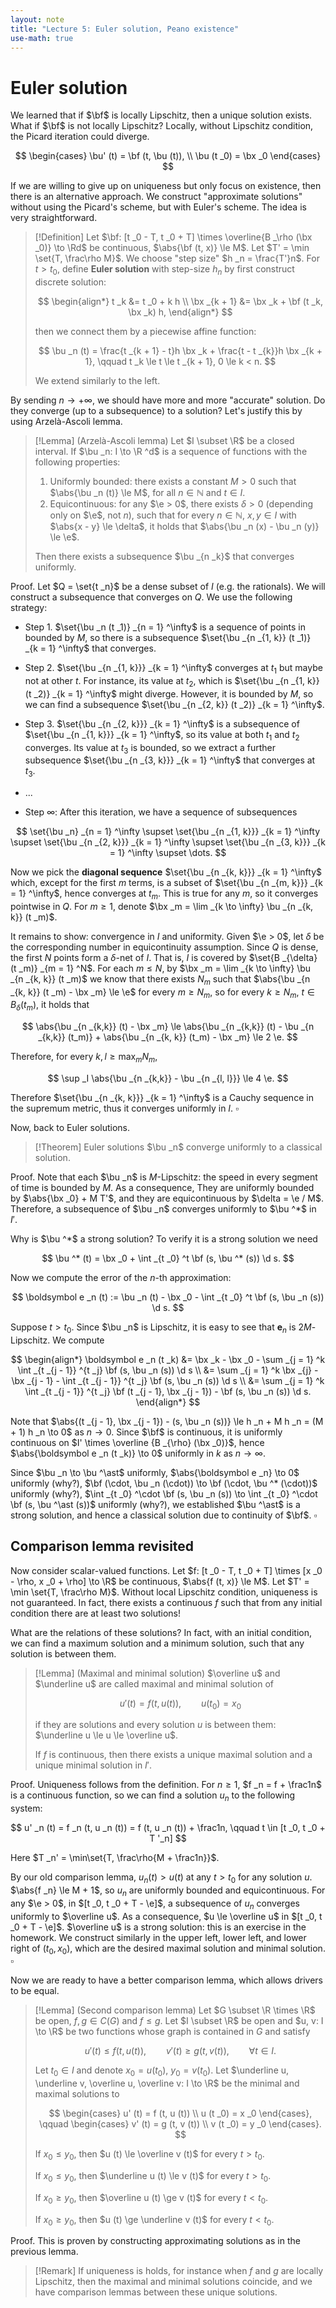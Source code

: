 ```yaml
---
layout: note
title: "Lecture 5: Euler solution, Peano existence"
use-math: true
---
```


# Euler solution

$$
\newcommand{\bx}{\boldsymbol x}
\newcommand{\by}{\boldsymbol y}
\newcommand{\bu}{\boldsymbol u}
\newcommand{\bv}{\boldsymbol v}
\newcommand{\bF}{\boldsymbol F}
\newcommand{\bf}{\boldsymbol f}
$$

We learned that if $\bf$ is locally Lipschitz, then a unique solution exists. What if $\bf$ is not locally Lipschitz? Locally, without Lipschitz condition, the Picard iteration could diverge.

$$
	\begin{cases}
		\bu' (t) = \bf (t, \bu (t)), \\
		\bu (t _0) = \bx _0
	\end{cases}
$$

If we are willing to give up on uniqueness but only focus on existence, then there is an alternative approach. We construct "approximate solutions" without using the Picard's scheme, but with Euler's scheme. The idea is very straightforward.

> [!Definition] 
> Let $\bf: [t _0 - T, t _0 + T] \times \overline{B _\rho (\bx _0)} \to \Rd$ be continuous, $\abs{\bf (t, x)} \le M$. Let $T' = \min \set{T, \frac\rho M}$. We choose "step size" $h _n = \frac{T'}n$. For $t > t _0$, define **Euler solution** with step-size $h _n$ by first construct discrete solution:
> 
> $$
> \begin{align*}
> 	t _k &= t _0 + k h \\
> 	\bx _{k + 1} &= \bx _k + \bf (t _k, \bx _k) h,
> \end{align*}
> $$
> 
> then we connect them by a piecewise affine function:
> 
> $$
> 	\bu _n (t) = \frac{t _{k + 1} - t}h \bx _k + \frac{t - t _{k}}h \bx _{k + 1}, \qquad t _k \le t \le t _{k + 1}, 0 \le k < n.
> $$
> 
> We extend similarly to the left.

By sending $n \to +\infty$, we should have more and more "accurate" solution. Do they converge (up to a subsequence) to a solution? Let's justify this by using Arzelà-Ascoli lemma.

> [!Lemma]
> (Arzelà-Ascoli lemma) Let $I \subset \R$ be a closed interval. If $\bu _n: I \to \R ^d$ is a sequence of functions with the following properties:
> 
> 1. Uniformly bounded: there exists a constant $M > 0$ such that $\abs{\bu _n (t)} \le M$, for all $n \in \mathbb N$ and $t \in I$.
> 2. Equicontinuous: for any $\e > 0$, there exists $\delta > 0$ (depending only on $\e$, not $n$), such that for every $n \in \mathbb N$, $x, y \in I$ with $\abs{x - y} \le \delta$, it holds that $\abs{\bu _n (x) - \bu _n (y)} \le \e$.
> 
> Then there exists a subsequence $\bu _{n _k}$ that converges uniformly. 

Proof. Let $Q = \set{t _n}$ be a dense subset of $I$ (e.g. the rationals). We will construct a subsequence that converges on $Q$. We use the following strategy:

* Step 1. $\set{\bu _n (t _1)} _{n = 1} ^\infty$  is a sequence of points in bounded by $M$, so there is a subsequence $\set{\bu _{n _{1, k}} (t _1)} _{k = 1} ^\infty$ that converges.

* Step 2. $\set{\bu _{n _{1, k}}} _{k = 1} ^\infty$ converges at $t _1$ but maybe not at other $t$. For instance, its value at $t _2$, which is $\set{\bu _{n _{1, k}} (t _2)} _{k = 1} ^\infty$ might diverge. However, it is bounded by $M$, so we can find a subsequence $\set{\bu _{n _{2, k}} (t _2)} _{k = 1} ^\infty$. 

* Step 3. $\set{\bu _{n _{2, k}}} _{k = 1} ^\infty$ is a subsequence of $\set{\bu _{n _{1, k}}} _{k = 1} ^\infty$, so its value at both $t _1$ and $t _2$ converges. Its value at $t _3$ is bounded, so we extract a further subsequence $\set{\bu _{n _{3, k}}} _{k = 1} ^\infty$ that converges at $t _3$.

* ...

* Step $\infty$: After this iteration, we have a sequence of subsequences

$$
	\set{\bu _n} _{n = 1} ^\infty \supset \set{\bu _{n _{1, k}}} _{k = 1} ^\infty \supset \set{\bu _{n _{2, k}}} _{k = 1} ^\infty \supset \set{\bu _{n _{3, k}}} _{k = 1} ^\infty \supset \dots.
$$

Now we pick the **diagonal sequence** $\set{\bu _{n _{k, k}}} _{k = 1} ^\infty$ which, except for the first $m$ terms, is a subset of $\set{\bu _{n _{m, k}}} _{k = 1} ^\infty$, hence converges at $t _m$. This is true for any $m$, so it converges pointwise in $Q$. For $m \ge 1$, denote $\bx _m = \lim _{k \to \infty} \bu _{n _{k, k}} (t _m)$.

It remains to show: convergence in $I$ and uniformity. Given $\e > 0$, let $\delta$ be the corresponding number in equicontinuity assumption. Since $Q$ is dense, the first $N$ points form a $\delta$-net of $I$. That is, $I$ is covered by $\set{B _{\delta} (t _m)} _{m = 1} ^N$. For each $m \le N$, by $\bx _m = \lim _{k \to \infty} \bu _{n _{k, k}} (t _m)$ we know that there exists $N _m$ such that $\abs{\bu _{n _{k, k}} (t _m) - \bx _m} \le \e$ for every $m \ge N _m$, so for every $k \ge N _m$, $t \in B _\delta (t _m)$, it holds that  

$$
	\abs{\bu _{n _{k,k}} (t) - \bx _m} \le \abs{\bu _{n _{k,k}} (t) - \bu _{n _{k,k}} (t_m)} + \abs{\bu _{n _{k, k}} (t_m) - \bx _m} \le 2 \e.
$$

Therefore, for every $k, l \ge \max _m N _m$, 

$$
	\sup _I \abs{\bu _{n _{k,k}} - \bu _{n _{l, l}}} \le 4 \e.
$$

Therefore $\set{\bu _{n _{k, k}}} _{k = 1} ^\infty$ is a Cauchy sequence in the supremum metric, thus it converges uniformly in $I$. $\square$ 


Now, back to Euler solutions. 

> [!Theorem] 
> Euler solutions $\bu _n$ converge uniformly to a classical solution.

Proof. Note that each $\bu _n$ is $M$-Lipschitz: the speed in every segment of time is bounded by $M$. As a consequence, They are uniformly bounded by $\abs{\bx _0} + M T'$, and they are equicontinuous by $\delta = \e / M$. Therefore, a subsequence of $\bu _n$ converges uniformly to $\bu ^*$ in $I'$.

Why is $\bu ^*$ a strong solution? To verify it is a strong solution we need 

$$
	\bu ^* (t) = \bx _0 + \int _{t _0} ^t \bf (s, \bu ^* (s)) \d s.
$$

Now we compute the error of the $n$-th approximation:

$$
	\boldsymbol e _n (t) := \bu _n (t) - \bx _0 - \int _{t _0} ^t \bf (s, \bu _n (s)) \d s. 
$$

Suppose $t > t _0$. Since $\bu _n$ is Lipschitz, it is easy to see that $\boldsymbol e _n$ is $2M$-Lipschitz. We compute 

$$
\begin{align*}
	\boldsymbol e _n (t _k) &= \bx _k - \bx _0 - \sum _{j = 1} ^k \int _{t _{j - 1}} ^{t _j} \bf (s, \bu _n (s)) \d s \\
	&= \sum _{j = 1} ^k \bx _{j} - \bx _{j - 1} - \int _{t _{j - 1}} ^{t _j} \bf (s, \bu _n (s)) \d s \\
	&= \sum _{j = 1} ^k \int _{t _{j - 1}} ^{t _j} \bf (t _{j - 1}, \bx _{j - 1}) - \bf (s, \bu _n (s)) \d s.
\end{align*}
$$

Note that $\abs{(t _{j - 1}, \bx _{j - 1}) - (s, \bu _n (s))} \le h _n + M h _n = (M + 1) h _n \to 0$ as $n \to 0$. Since $\bf$ is continuous, it is uniformly continuous on $I' \times \overline {B _{\rho} (\bx _0)}$, hence $\abs{\boldsymbol e _n (t _k)} \to 0$ uniformly in $k$ as $n \to \infty$. 

Since $\bu _n \to \bu ^\ast$ uniformly, $\abs{\boldsymbol e _n} \to 0$ uniformly (why?), $\bf (\cdot, \bu _n (\cdot)) \to \bf (\cdot, \bu ^* (\cdot))$ uniformly (why?), $\int _{t _0} ^\cdot \bf (s, \bu _n (s)) \to \int _{t _0} ^\cdot \bf (s, \bu ^\ast (s))$ uniformly (why?), we established $\bu ^\ast$ is a strong solution, and hence a classical solution due to continuity of $\bf$. $\square$

## Comparison lemma revisited

Now consider scalar-valued functions. Let $f: [t _0 - T, t _0 + T] \times [x _0 - \rho, x _0 + \rho] \to \R$ be continuous, $\abs{f (t, x)} \le M$. Let $T' = \min \set{T, \frac\rho M}$. Without local Lipschitz condition, uniqueness is not guaranteed. In fact, there exists a continuous $f$ such that from any initial condition there are at least two solutions!

What are the relations of these solutions? In fact, with an initial condition, we can find a maximum solution and a minimum solution, such that any solution is between them.

> [!Lemma]
> (Maximal and minimal solution) $\overline u$ and $\underline u$ are called maximal and minimal solution of 
> 
> $$
> 	u' (t) = f (t, u (t)), \qquad u (t _0) = x _0
> $$
> 
> if they are solutions and every solution $u$ is between them: $\underline u \le u \le \overline u$. 
> 
> If $f$ is continuous, then there exists a unique maximal solution and a unique minimal solution in $I'$.

Proof. Uniqueness follows from the definition. For $n \ge 1$, $f _n = f + \frac1n$ is a continuous function, so we can find a solution $u _n$ to the following system:

$$
	u' _n (t) = f _n (t, u _n (t)) = f (t, u _n (t)) + \frac1n, \qquad t \in [t _0, t _0 + T '_n]
$$

Here $T _n' = \min\set{T, \frac\rho{M + \frac1n}}$.

By our old comparison lemma, $u _n (t) > u (t)$ at any $t > t _0$ for any solution $u$. $\abs{f _n} \le M + 1$, so $u _n$ are uniformly bounded and equicontinuous. For any $\e > 0$, in $[t _0, t _0 + T - \e]$, a subsequence of $u _n$ converges uniformly to $\overline u$. As a consequence, $u \le \overline u$ in $[t _0, t _0 + T - \e]$. $\overline u$ is a strong solution: this is an exercise in the homework. We construct similarly in the upper left, lower left, and lower right of $(t _0, x _0)$, which are the desired maximal solution and minimal solution. $\square$

Now we are ready to have a better comparison lemma, which allows drivers to be equal.

> [!Lemma] 
> (Second comparison lemma) Let $G \subset \R \times \R$ be open, $f, g \in C (G)$ and $f \le g$. Let $I \subset \R$ be open and $u, v: I \to \R$ be two functions whose graph is contained in $G$ and satisfy 
>  
> $$
> 	u' (t) \le f (t, u (t)), \qquad v' (t) \ge g (t, v (t)), \qquad \forall t \in I.
> $$
> 
> Let $t _0 \in I$ and denote $x _0 = u (t _0)$, $y _0 = v (t _0)$. Let $\underline u, \underline v, \overline u, \overline v: I \to \R$ be the minimal and maximal solutions to 
> 
> $$
> 	\begin{cases}
> 		u' (t) = f (t, u (t)) \\
> 		u (t _0) = x _0
> 	\end{cases}, \qquad 
> 	\begin{cases}
> 		v' (t) = g (t, v (t)) \\
> 		v (t _0) = y _0
> 	\end{cases}.
> $$
> 
> If $x _0 \le y _0$, then $u (t) \le \overline v (t)$ for every $t > t _0$. 
> 
> If $x _0 \le y _0$, then $\underline u (t) \le v (t)$ for every $t > t _0$. 
> 
> If $x _0 \ge y _0$, then $\overline u (t) \ge v (t)$ for every $t < t _0$.
> 
> If $x _0 \ge y _0$, then $u (t) \ge \underline v (t)$ for every $t < t _0$.

Proof. This is proven by constructing approximating solutions as in the previous lemma. 

> [!Remark]
> If uniqueness is holds, for instance when $f$ and $g$ are locally Lipschitz, then the maximal and minimal solutions coincide, and we have comparison lemmas between these unique solutions. 

